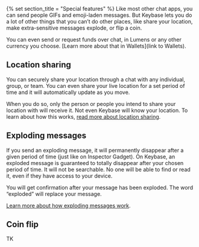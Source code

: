{% set section_title = "Special features" %}
Like most other chat apps, you can send people GIFs and emoji-laden messages. But Keybase lets you do a lot of other things that you can’t do other places, like share your location, make extra-sensitive messages explode, or flip a coin. 

You can even send or request funds over chat, in Lumens or any other currency you choose. [Learn more about that in Wallets](link to Wallets).

## Location sharing
You can securely share your location through a chat with any individual, group, or team. You can even share your live location for a set period of time and it will automatically update as you move. 

When you do so, only the person or people you intend to share your location with will receive it. Not even Keybase will know your location. To learn about how this works, [read more about location sharing](https://keybase.io/docs/chat/location).

## Exploding messages
If you send an exploding message, it will permanently disappear after a given period of time (just like on Inspector Gadget). On Keybase, an exploded message is guaranteed to totally disappear after your chosen period of time. It will not be searchable. No one will be able to find or read it, even if they have access to your device. 

You will get confirmation after your message has been exploded. The word “exploded” will replace your message. 

[Learn more about how exploding messages work](https://keybase.io/docs/chat/ephemeral).

## Coin flip
TK
